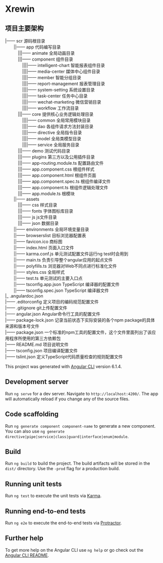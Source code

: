 # Xrewin
## 项目主要架构
|—— scr 源码根目录<br/>
&emsp;&emsp;||—— app 代码编写目录<br/>
&emsp;&emsp;&emsp;|||—— animate 全局动画目录<br/>
&emsp;&emsp;&emsp;|||—— component 组件目录<br/>
&emsp;&emsp;&emsp;&emsp;||||—— intelligent-chart 智能报表组件目录<br/>
&emsp;&emsp;&emsp;&emsp;||||—— media-center 媒体中心组件目录<br/>
&emsp;&emsp;&emsp;&emsp;||||—— member 智能分组目录<br/>
&emsp;&emsp;&emsp;&emsp;||||—— report-management 报表管理目录<br/>
&emsp;&emsp;&emsp;&emsp;||||—— system-setting 系统设置目录<br/>
&emsp;&emsp;&emsp;&emsp;||||—— task-center 任务中心目录<br/>
&emsp;&emsp;&emsp;&emsp;||||—— wechat-marketing 微信营销目录<br/>
&emsp;&emsp;&emsp;&emsp;||||—— workflow 工作流目录<br/>
&emsp;&emsp;&emsp;|||—— core 提供核心业务逻辑处理目录<br/>
&emsp;&emsp;&emsp;&emsp;||||—— common 全局常用模块目录<br/>
&emsp;&emsp;&emsp;&emsp;||||—— dao 各组件请求方法封装目录<br/>
&emsp;&emsp;&emsp;&emsp;||||—— directive 全局指令目录<br/>
&emsp;&emsp;&emsp;&emsp;||||—— model 全局类模型目录<br/>
&emsp;&emsp;&emsp;&emsp;||||—— service 全局服务目录<br/>
&emsp;&emsp;&emsp;|||—— demo 测试代码目录<br/>
&emsp;&emsp;&emsp;|||—— plugins 第三方以及公用插件目录<br/>
&emsp;&emsp;&emsp;|||—— app-routing.module.ts 配置路由文件<br/>
&emsp;&emsp;&emsp;|||—— app.component.css 根组件样式<br/>
&emsp;&emsp;&emsp;|||—— app.component.html 根组件页面<br/>
&emsp;&emsp;&emsp;|||—— app.component.spec.ts 根组件编译文件<br/>
&emsp;&emsp;&emsp;|||—— app.component.ts 根组件逻辑处理文件<br/>
&emsp;&emsp;&emsp;|||—— app.module.ts 根模块<br/>
&emsp;&emsp;||—— assets<br/>
&emsp;&emsp;&emsp;|||—— css 样式目录<br/>
&emsp;&emsp;&emsp;|||—— fonts 字体图标库目录<br/>
&emsp;&emsp;&emsp;|||—— js js文件目录<br/>
&emsp;&emsp;&emsp;|||—— json 数据目录<br/>
&emsp;&emsp;||—— environments 全局环境变量目录<br/>
&emsp;&emsp;||—— browserslist 目标浏览器配置表<br/>
&emsp;&emsp;||—— favicon.ico 商标图<br/>
&emsp;&emsp;||—— index.html 页面入口文件<br/>
&emsp;&emsp;||—— karma.conf.js 单元测试配置文件运行ng test时会用到<br/>
&emsp;&emsp;||—— main.ts 负责引导整个angular应用的起点文件<br/>
&emsp;&emsp;||—— polyfills.ts 浏览器对Web不同点进行标准化文件<br/>
&emsp;&emsp;||—— styles.css 全局样式<br/>
&emsp;&emsp;||—— test.ts 单元测试的主要入口点<br/>
&emsp;&emsp;||—— tsconfig.app.json TypeScript 编译器的配置文件<br/>
&emsp;&emsp;||—— tsconfig.spec.json TypeScript 编译器文件<br/>
|_ .angulardoc.json<br/>
|—— .editorconfig 定义项目的编码规范配置文件<br/>
|—— .gitignore git上传配置文件<br/>
|—— angular.json Angular命令行工具的配置文件<br/>
|—— package-lock.json 记录当前状态下实际安装的各个npm package的具体来源和版本号文件<br/>
|—— package.json 一个标准的npm工具的配置文件，这个文件里面列出了该应用程序所使用的第三方依赖包<br/>
|—— README.md 项目说明文件<br/>
|—— tsconfig.json 项目编译配置文件<br/>
|—— tslint.json 定义TypeScript代码质量检查的规则配置文件<br/>


This project was generated with [Angular CLI](https://github.com/angular/angular-cli) version 6.1.4.

## Development server

Run `ng serve` for a dev server. Navigate to `http://localhost:4200/`. The app will automatically reload if you change any of the source files.

## Code scaffolding

Run `ng generate component component-name` to generate a new component. You can also use `ng generate directive|pipe|service|class|guard|interface|enum|module`.

## Build

Run `ng build` to build the project. The build artifacts will be stored in the `dist/` directory. Use the `-prod` flag for a production build.

## Running unit tests

Run `ng test` to execute the unit tests via [Karma](https://karma-runner.github.io).

## Running end-to-end tests

Run `ng e2e` to execute the end-to-end tests via [Protractor](http://www.protractortest.org/).

## Further help

To get more help on the Angular CLI use `ng help` or go check out the [Angular CLI README](https://github.com/angular/angular-cli/blob/master/README.md).
